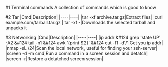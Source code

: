 #1 Terminal commands
A collection of commands which is good to know

#2 Tar
|Cmd|Description|
|----|----|
|tar -xf archive.tar.gz|Extract files|
|curl example.com/tarball.tar.gz &#124; tar -xf -|Downloads the selected tarball and unpacks it

#3 Networking
|Cmd|Description|
|----|----|
|ip addr &#124 grep 'state UP' -A2 &#124 tail -n1 &#124 awk '{print $2}' &#124 cut -f1  -d'/'|Get you ip addr|
|nmap -sL <ipaddr>/24|Scan the local network, useful for finding your ssh-server|
|screen -d -m cmd|Run a command in a screen session and detatch|
|screen -r|Restore a detatched screen session|
